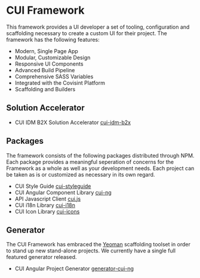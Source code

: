 # CUI Framework

This framework provides a UI developer a set of tooling, configuration and scaffolding necessary to create a custom UI for their project. The framework has the following features:

* Modern, Single Page App
* Modular, Customizable Design
* Responsive UI Components
* Advanced Build Pipeline
* Comprehensive SASS Variables
* Integrated with the Covisint Platform
* Scaffolding and Builders

## Solution Accelerator

* CUI IDM B2X Solution Accelerator [cui-idm-b2x](accelerators/cui-idm-b2x.md)

## Packages

The framework consists of the following packages distributed through NPM. Each package provides a meaningful seperation of concerns for the Framework as a whole as well as your development needs.  Each project can be taken as is or customized as necessary in its own regard.

* CUI Style Guide [cui-styleguide](packages/cui-styleguide/overview.md)
* CUI Angular Component Library [cui-ng](packages/cui-ng/overview.md)
* API Javascript Client [cui.js](https://cuijsinfo.run.covisintrnd.com/)
* CUI i18n Library [cui-i18n](packages/cui-i18n/overview.md)
* CUI Icon Library [cui-icons](packages/cui-icons/overview.md)

## Generator

The CUI Framework has embraced the [Yeoman](http://yeoman.io/) scaffolding toolset in order to stand up new stand-alone projects.  We currently have a single full featured generator released.

* CUI Angular Project Generator [generator-cui-ng](https://www.npmjs.com/package/generator-cui-ng)




